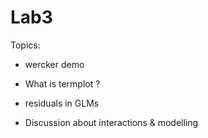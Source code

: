 # Lab3

Topics:

* wercker demo

* What is termplot ?

* residuals in GLMs

* Discussion about interactions & modelling

